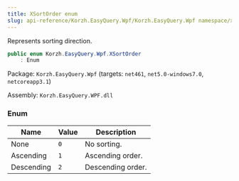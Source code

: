```yaml
---
title: XSortOrder enum
slug: api-reference/Korzh.EasyQuery.Wpf/Korzh.EasyQuery.Wpf namespace/xsortorder-enum
---
```



Represents sorting direction.
```csharp
public enum Korzh.EasyQuery.Wpf.XSortOrder
    : Enum

```
Package: `Korzh.EasyQuery.Wpf` (targets: `net461`, `net5.0-windows7.0`, `netcoreapp3.1`)

Assembly: `Korzh.EasyQuery.WPF.dll`

### Enum

| Name | Value | Description | 
| --- | --- | --- | 
| None | `0` | No sorting. | 
| Ascending | `1` | Ascending order. | 
| Descending | `2` | Descending order. |